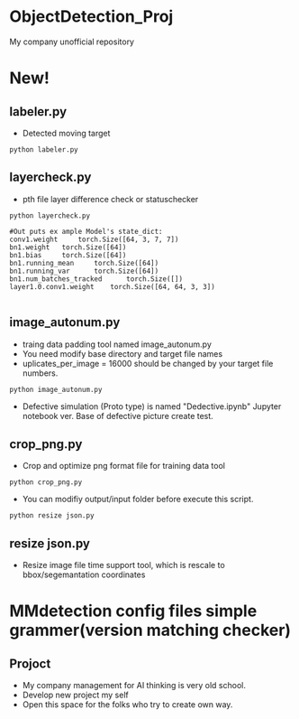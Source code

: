 # ObjectDetection_Proj
My company unofficial repository

# New!
## labeler.py
- Detected moving target

```
python labeler.py
```
  

## layercheck.py
- pth file layer difference check or statuschecker

```
python layercheck.py 
```

``` 
#Out puts ex ample Model's state_dict:
conv1.weight 	 torch.Size([64, 3, 7, 7])
bn1.weight 	 torch.Size([64])
bn1.bias 	 torch.Size([64])
bn1.running_mean 	 torch.Size([64])
bn1.running_var 	 torch.Size([64])
bn1.num_batches_tracked 	 torch.Size([])
layer1.0.conv1.weight 	 torch.Size([64, 64, 3, 3])


``` 

## image_autonum.py
- traing data padding tool named image_autonum.py
- You need modify base directory and target file names
- uplicates_per_image = 16000 should be changed by your target file numbers.
```
python image_autonum.py

```  

- Defective simulation (Proto type) is named "Dedective.ipynb"
Jupyter notebook ver.
Base of defective picture create test.

## crop_png.py
- Crop and optimize png format file for training data tool


```
python crop_png.py

```
- You can modifiy output/input folder before execute this script.

```
python resize json.py

```

## resize json.py
- Resize image file time support tool, which is rescale to bbox/segemantation coordinates

# MMdetection config files simple grammer(version matching checker)

## Projoct 
- My company management for AI thinking is very old school.
- Develop new project my self
- Open this space for the folks who try to create own way.
